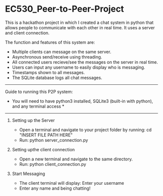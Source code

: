 # EC530_Peer-to-Peer-Project

This is a hackathon project in which I created a chat system in python that allows people to communicate with each other in real time. It uses a server and client connection.

The function and features of this system are:
- Multiple clients can message on the same server. 
- Asynchronous send/receive using threading.
- All connected users recieve/see the messages on the server in real time. 
- Users can input any username to easily display who is messaging.
- Timestamps shown to all messages.
- The SQLite database logs all chat messages.

---------------------------------------------------------------
Guide to running this P2P system:

* You will need to have python3 installed, SQLite3 (built-in with python), and any terminal access *
---
1. Setting up the Server
    - Open a terminal and navigate to your project folder by running: cd "INSERT FILE PATH HERE"
    - Run: python server_connection.py

2. Setting upthe client connection
    - Open a new terminal and navigate to the same directory.
    - Run: python client_connection.py

3. Start Messaging
    - The client terminal will display: Enter your username
    - Enter any name and being chatting!
